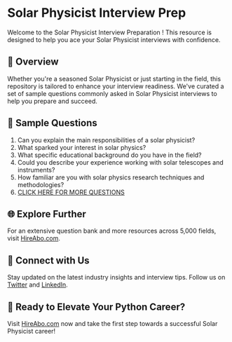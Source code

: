 # Solar Physicist Interview Prep

Welcome to the Solar Physicist Interview Preparation ! This resource is designed to help you ace your Solar Physicist interviews with confidence.

## 🚀 Overview

Whether you're a seasoned Solar Physicist or just starting in the field, this repository is tailored to enhance your interview readiness. We've curated a set of sample questions commonly asked in Solar Physicist interviews to help you prepare and succeed.

## 📝 Sample Questions

1. Can you explain the main responsibilities of a solar physicist?
2. What sparked your interest in solar physics?
3. What specific educational background do you have in the field?
4. Could you describe your experience working with solar telescopes and instruments?
5. How familiar are you with solar physics research techniques and methodologies?
6. [CLICK HERE FOR MORE QUESTIONS](https://hireabo.com/job/5_4_19/Solar%20Physicist)

## 🌐 Explore Further

For an extensive question bank and more resources across 5,000 fields, visit [HireAbo.com](https://www.hireabo.com).

## 📱 Connect with Us

Stay updated on the latest industry insights and interview tips. Follow us on [Twitter](https://twitter.com/hireabo) and [LinkedIn](https://www.linkedin.com/in/hire-abo-3609972a8/).

## 🚀 Ready to Elevate Your Python Career?

Visit [HireAbo.com](https://www.hireabo.com) now and take the first step towards a successful Solar Physicist career!